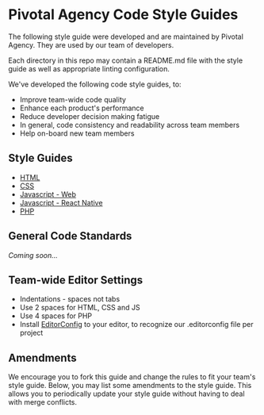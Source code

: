 # Pivotal Agency Code Style Guides

The following style guide were developed and are maintained by Pivotal Agency. They are used by our team of developers.

Each directory in this repo may contain a README.md file with the style guide as well as appropriate linting configuration.

We've developed the following code style guides, to:

- Improve team-wide code quality
- Enhance each product's performance
- Reduce developer decision making fatigue
- In general, code consistency and readability across team members
- Help on-board new team members

## Style Guides

- [HTML](html)
- [CSS](css)
- [Javascript - Web](js-web)
- [Javascript - React Native](js-react-native)
- [PHP](php)

## General Code Standards

*Coming soon...*

## Team-wide Editor Settings

- Indentations - spaces not tabs
 - Use 2 spaces for HTML, CSS and JS
 - Use 4 spaces for PHP
- Install [EditorConfig](http://editorconfig.org/) to your editor, to recognize our .editorconfig file per project

## Amendments

We encourage you to fork this guide and change the rules to fit your team's style guide. Below, you may list some amendments to the style guide. This allows you to periodically update your style guide without having to deal with merge conflicts.
